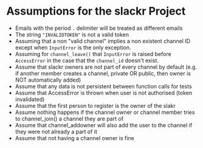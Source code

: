 # Assumptions for the slackr Project
- Emails with the period `.` delimiter will be treated as different emails
- The string `"INVALIDTOKEN"` is not a valid token
- Assuming that a non "valid channel" implies a non existent channel ID except when `InputError` is the only exception.
- Assuming for `channel_leave()` that `InputError` is raised before `AccessError` in the case that the `channel_id` doesn't exist.
- Assume that slackr owners are not part of every channel by default (e.g. if another member creates a channel, private OR public, then owner is NOT automatically added)
- Assume that any data is not persistent between function calls for tests
- Assume that AccessError is thrown when user is not authorised (token invalidated)
- Assume that the first person to register is the owner of the slakr
- Assume nothing happens if the channel owner or channel member tries to channel_join() a channel they are part of
- Assume that channel_addowner will also add the user to the channel if they were not already a part of it
- Assume that not having a channel owner is fine